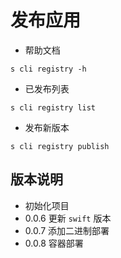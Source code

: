 # 发布应用

- 帮助文档

```shell
s cli registry -h
```

- 已发布列表

```shell
s cli registry list
```

- 发布新版本

```shell
s cli registry publish
```

## 版本说明

- 初始化项目
- 0.0.6 更新 `swift` 版本
- 0.0.7 添加二进制部署
- 0.0.8 容器部署
